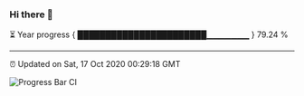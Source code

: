 ### Hi there 👋

⏳ Year progress { ███████████████████████▁▁▁▁▁▁▁ } 79.24 %

---

⏰ Updated on Sat, 17 Oct 2020 00:29:18 GMT

![Progress Bar CI](https://github.com/liununu/liununu/workflows/Progress%20Bar%20CI/badge.svg)
